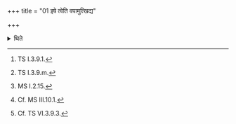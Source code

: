 +++
title = "01 इषे त्वेति वपामुत्खिद्य"

+++

<details><summary>थिते</summary>

1. With iṣe tvā[^1] having extracted the omentum, with ghr̥tena dyāvāpr̥thivī prorṇvāthâm[^2] having covered the two pronged (omentum-roasting-stick) by means of the omentum, with ūrje tvā[^3] (the Adhvaryu) pierces the omentum at its thinnest end[^4] by means of the one-pronged (omentum-roasting stick).[^5]  


[^1]: TS I.3.9.1.  

[^2]: TS I.3.9.m.  

[^3]: MS I.2.15.  

[^4]: Cf. MS III.10.1.  

[^5]: Cf. TS VI.3.9.3.
</details>
